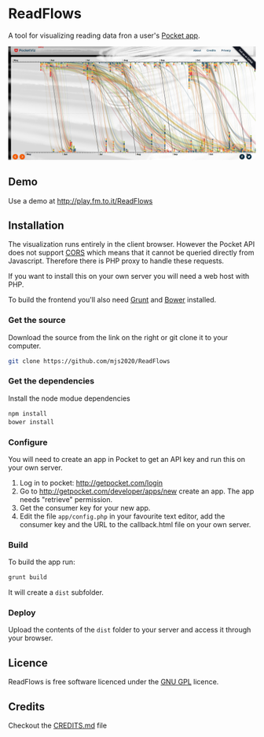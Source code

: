 # ReadFlows

A tool for visualizing reading data fron a user's [Pocket app](http://www.getpocket.com).

![Screenshot](ReadFlows.png)

## Demo

Use a demo at http://play.fm.to.it/ReadFlows

## Installation

The visualization runs entirely in the client browser. However the Pocket API does not support
[CORS](https://en.wikipedia.org/wiki/Cross-origin_resource_sharing) which means that it cannot 
be queried directly from Javascript. Therefore there is PHP proxy to handle these requests.

If you want to install this on your own server you will need a web host with PHP.

To build the frontend you'll also need [Grunt](http://gruntjs.com) and [Bower](http://bower.io)
installed.

### Get the source

Download the source from the link on the right or git clone it to your computer.
```bash
git clone https://github.com/mjs2020/ReadFlows
```

### Get the dependencies

Install the node modue dependencies
```bash
npm install
bower install
```

### Configure
You will need to create an app in Pocket to get an API key and run this on your own server.

1. Log in to pocket: http://getpocket.com/login
2. Go to http://getpocket.com/developer/apps/new create an app. The app needs "retrieve" permission.
3. Get the consumer key for your new app.
4. Edit the file ```app/config.php``` in your favourite text editor, add the consumer key and the URL to the callback.html file on your own server.

### Build

To build the app run:
```bash
grunt build
```
It will create a ```dist``` subfolder.

### Deploy

Upload the contents of the ```dist``` folder to your server and access it through your browser.

## Licence

ReadFlows is free software licenced under the [GNU GPL](https://www.gnu.org/licenses/gpl.html) licence.

## Credits
Checkout the [CREDITS.md](CREDITS.md) file
